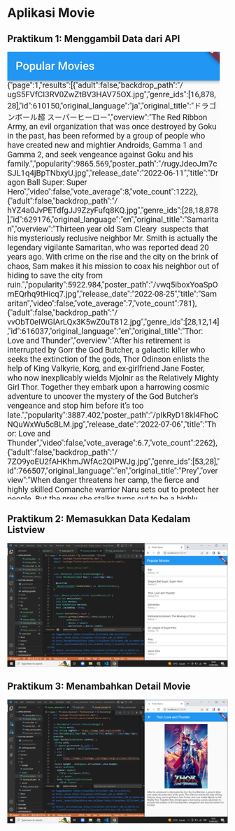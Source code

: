 # Aplikasi Movie


## Praktikum 1: Menggambil Data dari API
![Screenshot Get Data](images/01.jpg)

## Praktikum 2: Memasukkan Data Kedalam Listview
![Screenshot Listview](images/02.png)

## Praktikum 3: Menambahkan Detail Movie
![Screenshot Detail Movie](images/03.png)